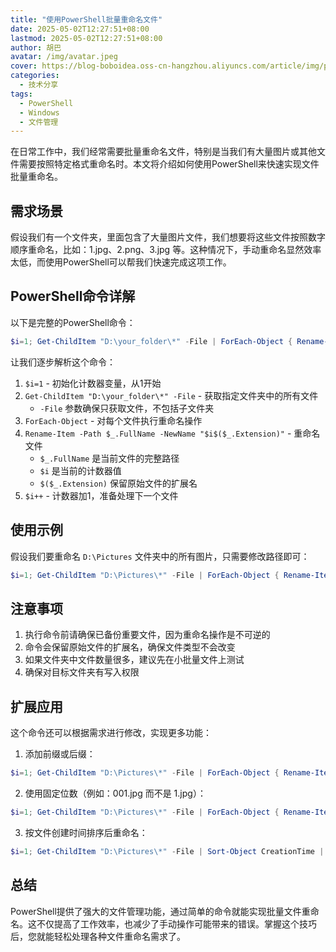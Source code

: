 ```yaml
---
title: "使用PowerShell批量重命名文件"
date: 2025-05-02T12:27:51+08:00
lastmod: 2025-05-02T12:27:51+08:00
author: 胡巴
avatar: /img/avatar.jpeg
cover: https://blog-boboidea.oss-cn-hangzhou.aliyuncs.com/article/img/posts/auto/article43.jpg
categories:
  - 技术分享
tags:
  - PowerShell
  - Windows
  - 文件管理
---
```


在日常工作中，我们经常需要批量重命名文件，特别是当我们有大量图片或其他文件需要按照特定格式重命名时。本文将介绍如何使用PowerShell来快速实现文件批量重命名。

<!--more-->

## 需求场景

假设我们有一个文件夹，里面包含了大量图片文件，我们想要将这些文件按照数字顺序重命名，比如：1.jpg、2.png、3.jpg 等。这种情况下，手动重命名显然效率太低，而使用PowerShell可以帮我们快速完成这项工作。

## PowerShell命令详解

以下是完整的PowerShell命令：

```powershell
$i=1; Get-ChildItem "D:\your_folder\*" -File | ForEach-Object { Rename-Item -Path $_.FullName -NewName "$i$($_.Extension)"; $i++ }
```

让我们逐步解析这个命令：

1. `$i=1` - 初始化计数器变量，从1开始
2. `Get-ChildItem "D:\your_folder\*" -File` - 获取指定文件夹中的所有文件
   - `-File` 参数确保只获取文件，不包括子文件夹
3. `ForEach-Object` - 对每个文件执行重命名操作
4. `Rename-Item -Path $_.FullName -NewName "$i$($_.Extension)"` - 重命名文件
   - `$_.FullName` 是当前文件的完整路径
   - `$i` 是当前的计数器值
   - `$($_.Extension)` 保留原始文件的扩展名
5. `$i++` - 计数器加1，准备处理下一个文件

## 使用示例

假设我们要重命名 `D:\Pictures` 文件夹中的所有图片，只需要修改路径即可：

```powershell
$i=1; Get-ChildItem "D:\Pictures\*" -File | ForEach-Object { Rename-Item -Path $_.FullName -NewName "$i$($_.Extension)"; $i++ }
```

## 注意事项

1. 执行命令前请确保已备份重要文件，因为重命名操作是不可逆的
2. 命令会保留原始文件的扩展名，确保文件类型不会改变
3. 如果文件夹中文件数量很多，建议先在小批量文件上测试
4. 确保对目标文件夹有写入权限

## 扩展应用

这个命令还可以根据需求进行修改，实现更多功能：

1. 添加前缀或后缀：
```powershell
$i=1; Get-ChildItem "D:\Pictures\*" -File | ForEach-Object { Rename-Item -Path $_.FullName -NewName "pic_$i$($_.Extension)"; $i++ }
```

2. 使用固定位数（例如：001.jpg 而不是 1.jpg）：
```powershell
$i=1; Get-ChildItem "D:\Pictures\*" -File | ForEach-Object { Rename-Item -Path $_.FullName -NewName "$($i.ToString('000'))$($_.Extension)"; $i++ }
```

3. 按文件创建时间排序后重命名：
```powershell
$i=1; Get-ChildItem "D:\Pictures\*" -File | Sort-Object CreationTime | ForEach-Object { Rename-Item -Path $_.FullName -NewName "$i$($_.Extension)"; $i++ }
```

## 总结

PowerShell提供了强大的文件管理功能，通过简单的命令就能实现批量文件重命名。这不仅提高了工作效率，也减少了手动操作可能带来的错误。掌握这个技巧后，您就能轻松处理各种文件重命名需求了。 